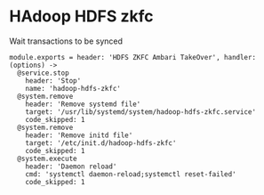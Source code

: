 
# HAdoop HDFS zkfc

Wait transactions to be synced

    module.exports = header: 'HDFS ZKFC Ambari TakeOver', handler: (options) ->
      @service.stop
        header: 'Stop'
        name: 'hadoop-hdfs-zkfc'
      @system.remove
        header: 'Remove systemd file'
        target: '/usr/lib/systemd/system/hadoop-hdfs-zkfc.service'
        code_skipped: 1
      @system.remove
        header: 'Remove initd file'
        target: '/etc/init.d/hadoop-hdfs-zkfc'
        code_skipped: 1
      @system.execute
        header: 'Daemon reload'
        cmd: 'systemctl daemon-reload;systemctl reset-failed'
        code_skipped: 1
